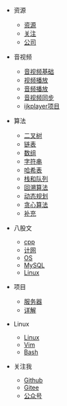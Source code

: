 - 资源
  - [资源](资源/资源.md)
  - [关注](资源/关注.md)
  - [公司](资源/公司.md)

- 音视频
  - [音视频基础](音视频/音视频基础.md)
  - [视频播放](音视频/视频播放.md)
  - [音频播放](音视频/音频播放.md)
  - [音视频同步](音视频/音视频同步.md)
  - [ijkplayer项目](音视频/ijkplayer项目.md)

- 算法
  - [二叉树](算法/二叉树.md)
  - [链表](算法/链表.md)
  - [数组](算法/数组.md)
  - [字符串](算法/字符串.md)
  - [哈希表](算法/哈希表.md)
  - [栈和队列](算法/栈和队列.md)
  - [回溯算法](算法/回溯算法.md)
  - [动态规划](算法/动态规划.md)
  - [贪心算法](算法/贪心算法.md)
  - [补充](算法/补充.md)

- 八股文
  - [cpp](八股文/cpp.md)
  - [计网](八股文/计算机网络.md)
  - [OS](八股文/操作系统.md)
  - [MySQL](八股文/MySQL.md)
  - [Linux](八股文/Linux.md)

- 项目
  - [服务器](项目/webserver项目.md)
  - [详解](项目/webserver代码详解.md)

- Linux
  - [Linux](Linux/Linux.md)
  - [Vim](Linux/Vim.md)
  - [Bash](Linux/Bash.md)

- 关注我
  - [Github](https://github.com/CARLOSGP2021)
  - [Gitee](https://gitee.com/gp21)
  - [公众号](https://mp.weixin.qq.com/s/7g-udFr5KpgzbG0ly7IExw)
